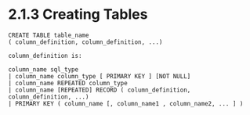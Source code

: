 2.1.3 Creating Tables
=====================

    CREATE TABLE table_name
    ( column_definition, column_definition, ...)

    column_definition is:

    column_name sql_type
    | column_name column_type [ PRIMARY KEY ] [NOT NULL]
    | column_name REPEATED column_type
    | column_name [REPEATED] RECORD ( column_definition, column_definition, ...)
    | PRIMARY KEY ( column_name [, column_name1 , column_name2, ... ] )

